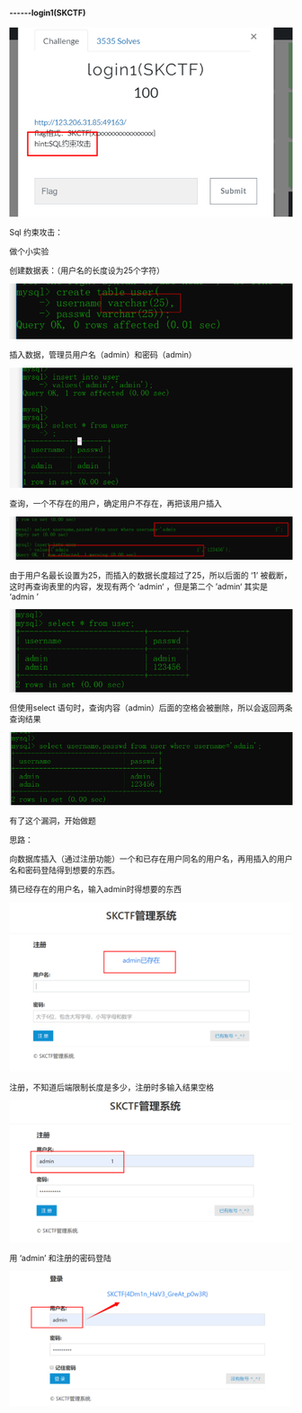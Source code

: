 #### ------login1(SKCTF)

![img](https://github.com/Binary-ZRJ/Binary-ZRJ.github.io/blob/master/blog_photos/login1.png?raw=true) 

Sql 约束攻击：

做个小实验

创建数据表：（用户名的长度设为25个字符）

![img](https://github.com/Binary-ZRJ/Binary-ZRJ.github.io/blob/master/blog_photos/login2.png?raw=true) 

插入数据，管理员用户名（admin）和密码（admin）

![img](https://github.com/Binary-ZRJ/Binary-ZRJ.github.io/blob/master/blog_photos/login3.png?raw=true) 

查询，一个不存在的用户，确定用户不存在，再把该用户插入

![img](https://github.com/Binary-ZRJ/Binary-ZRJ.github.io/blob/master/blog_photos/login4.png?raw=true) 

由于用户名最长设置为25，而插入的数据长度超过了25，所以后面的  ‘1’  被截断，这时再查询表里的内容，发现有两个 ’admin‘ ，但是第二个 ’admin‘ 其实是 ‘admin                           ’  

![img](https://github.com/Binary-ZRJ/Binary-ZRJ.github.io/blob/master/blog_photos/login5.png?raw=true) 

但使用select 语句时，查询内容（admin）后面的空格会被删除，所以会返回两条查询结果

![img](https://github.com/Binary-ZRJ/Binary-ZRJ.github.io/blob/master/blog_photos/login6.png?raw=true) 

有了这个漏洞，开始做题

思路：

向数据库插入（通过注册功能）一个和已存在用户同名的用户名，再用插入的用户名和密码登陆得到想要的东西。

猜已经存在的用户名，输入admin时得想要的东西

![img](https://github.com/Binary-ZRJ/Binary-ZRJ.github.io/blob/master/blog_photos/login7.png?raw=true) 

 注册，不知道后端限制长度是多少，注册时多输入结果空格

![img](https://github.com/Binary-ZRJ/Binary-ZRJ.github.io/blob/master/blog_photos/login8.png?raw=true) 

 用 ‘admin’ 和注册的密码登陆

![img](https://github.com/Binary-ZRJ/Binary-ZRJ.github.io/blob/master/blog_photos/login9.png?raw=true) 

 

 
